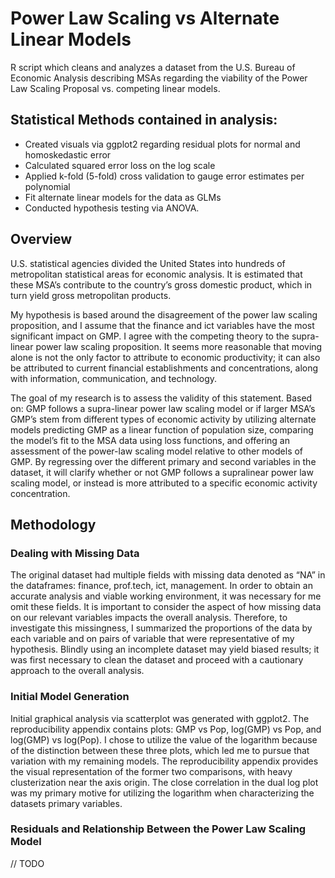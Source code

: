 # Power Law Scaling vs Alternate Linear Models
R script which cleans and analyzes a dataset from the U.S. Bureau of Economic Analysis describing MSAs regarding the viability of the Power Law Scaling Proposal vs. competing linear models.

## Statistical Methods contained in analysis:
*  Created visuals via ggplot2 regarding residual plots for normal and homoskedastic error
*  Calculated squared error loss on the log scale
*  Applied k-fold (5-fold) cross validation to gauge error estimates per polynomial
*  Fit alternate linear models for the data as GLMs
*  Conducted hypothesis testing via ANOVA.   

## Overview
  U.S. statistical agencies divided the United States into hundreds of metropolitan statistical
areas for economic analysis. It is estimated that these MSA’s contribute to the country’s gross
domestic product, which in turn yield gross metropolitan products.

  My hypothesis is based around the disagreement of the power law scaling proposition, and I
assume that the finance and ict variables have the most significant impact on GMP. I agree with the competing theory to the supra-linear power law scaling proposition. It seems more reasonable that moving alone is not the only factor to attribute to economic productivity; it
can also be attributed to current financial establishments and concentrations, along with
information, communication, and technology.

The goal of my research is to assess the validity of this statement. Based on: GMP follows a
supra-linear power law scaling model or if larger MSA’s GMP’s stem from different types of
economic activity by utilizing alternate models predicting GMP as a linear function of population
size, comparing the model’s fit to the MSA data using loss functions, and offering an assessment of
the power-law scaling model relative to other models of GMP. By regressing over the different
primary and second variables in the dataset, it will clarify whether or not GMP follows a supralinear
power law scaling model, or instead is more attributed to a specific economic activity
concentration.

## Methodology
### Dealing with Missing Data
The original dataset had multiple fields with missing data denoted as “NA” in the
dataframes: finance, prof.tech, ict, management. In order to obtain an accurate analysis and viable
working environment, it was necessary for me omit these fields. It is important to consider the
aspect of how missing data on our relevant variables impacts the overall analysis. Therefore, to
investigate this missingness, I summarized the proportions of the data by each variable and on
pairs of variable that were representative of my hypothesis. Blindly using an incomplete dataset
may yield biased results; it was first necessary to clean the dataset and proceed with a cautionary
approach to the overall analysis.

### Initial Model Generation
Initial graphical analysis via scatterplot was generated with ggplot2. The reproducibility
appendix contains plots: GMP vs Pop, log(GMP) vs Pop, and log(GMP) vs log(Pop). I chose to utilize
the value of the logarithm because of the distinction between these three plots, which led me to
pursue that variation with my remaining models. The reproducibility appendix provides the visual
representation of the former two comparisons, with heavy clusterization near the axis origin. The
close correlation in the dual log plot was my primary motive for utilizing the logarithm when
characterizing the datasets primary variables.

### Residuals and Relationship Between the Power Law Scaling Model

// TODO
